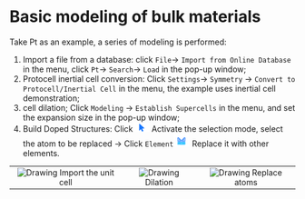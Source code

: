# Basic modeling of bulk materials

Take Pt as an example, a series of modeling is performed:

1. Import a file from a database: click `File`→ `Import from Online Database` in the menu, click `Pt`→ `Search`→ `Load` in the pop-up window;
2. Protocell inertial cell conversion: Click `Settings`→ `Symmetry` → `Convert to Protocell/Inertial Cell` in the menu, the example uses inertial cell demonstration;
3. cell dilation; Click `Modeling` → `Establish Supercells` in the menu, and set the expansion size in the pop-up window;
4. Build Doped Structures: Click![Icon 1](nested/qstudio_structtools_select.png) Activate the selection mode, select the atom to be replaced → Click `Element`![Icon 2](nested/qstudio_structtools_element.png) Replace it with other elements.

<table><tr>
    <td> 
        <center>
            <img src={require('./nested/qstudio_example_crystal1.png').default} alt="Drawing" />
            <font>Import the unit cell</font>
        </center>
    </td>
    <td> 
        <center>
            <img src={require('./nested/qstudio_example_crystal2.png').default} alt="Drawing" />
            <font>Dilation</font>
        </center>
    </td>
    <td> 
        <center>
            <img src={require('./nested/qstudio_example_crystal3.png').default} alt="Drawing" />
            <font>Replace atoms</font>
        </center>
    </td>
</tr></table>
